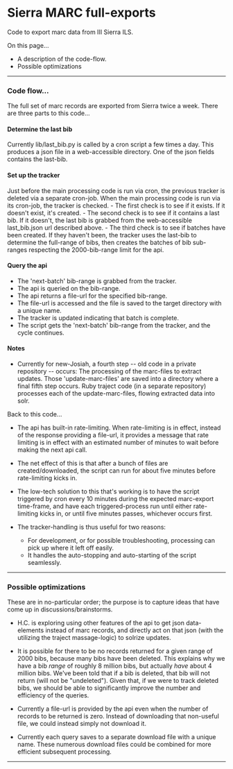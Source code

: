 Sierra MARC full-exports
========================

Code to export marc data from III Sierra ILS.

On this page...
- A description of the code-flow.
- Possible optimizations

---


### Code flow...

The full set of marc records are exported from Sierra twice a week. There are three parts to this code...


#### Determine the last bib

Currently lib/last_bib.py is called by a cron script a few times a day. This produces a json file in a web-accessible directory. One of the json fields contains the last-bib.


#### Set up the tracker

Just before the main processing code is run via cron, the previous tracker is deleted via a separate cron-job. When the main processing code is run via its cron-job, the tracker is checked.
    - The first check is to see if it exists. If it doesn't exist, it's created.
    - The second check is to see if it contains a last bib. If it doesn't, the last bib is grabbed from the web-accessible last_bib.json url described above.
    - The third check is to see if batches have been created. If they haven't been, the tracker uses the last-bib to determine the full-range of bibs, then creates the batches of bib sub-ranges respecting the 2000-bib-range limit for the api.


#### Query the api

- The 'next-batch' bib-range is grabbed from the tracker.
- The api is queried on the bib-range.
- The api returns a file-url for the specified bib-range.
- The file-url is accessed and the file is saved to the target directory with a unique name.
- The tracker is updated indicating that batch is complete.
- The script gets the 'next-batch' bib-range from the tracker, and the cycle continues.


#### Notes

- Currently for new-Josiah, a fourth step -- old code in a private repository -- occurs: The processing of the marc-files to extract updates. Those 'update-marc-files' are saved into a directory where a final fifth step occurs. Ruby traject code (in a separate repository) processes each of the update-marc-files, flowing extracted data into solr.

Back to this code...

- The api has built-in rate-limiting. When rate-limiting is in effect, instead of the response providing a file-url, it provides a message that rate limiting is in effect with an estimated number of minutes to wait before making the next api call.

- The net effect of this is that after a bunch of files are created/downloaded, the script can run for about five minutes before rate-limiting kicks in.

- The low-tech solution to this that's working is to have the script triggered by cron every 10 minutes during the expected marc-export time-frame, and have each triggered-process run until either rate-limiting kicks in, or until five minutes passes, whichever occurs first.

- The tracker-handling is thus useful for two reasons:
    - For development, or for possible troubleshooting, processing can pick up where it left off easily.
    - It handles the auto-stopping and auto-starting of the script seamlessly.

---


### Possible optimizations

These are in no-particular order; the purpose is to capture ideas that have come up in discussions/brainstorms.

- H.C. is exploring using other features of the api to get json data-elements instead of marc records, and directly act on that json (with the utilizing the traject massage-logic) to solrize updates.

- It is possible for there to be no records returned for a given range of 2000 bibs, because many bibs have been deleted. This explains why we have a bib _range_ of roughly 8 million bibs, but actually _have_ about 4 million bibs. We've been told that if a bib is deleted, that bib will not return (will not be "undeleted"). Given that, if we were to track deleted bibs, we should be able to significantly improve the number and efficiency of the queries.

- Currently a file-url is provided by the api even when the number of records to be returned is zero. Instead of downloading that non-useful file, we could instead simply not download it.

- Currently each query saves to a separate download file with a unique name. These numerous download files could be combined for more efficient subsequent processing.


---

